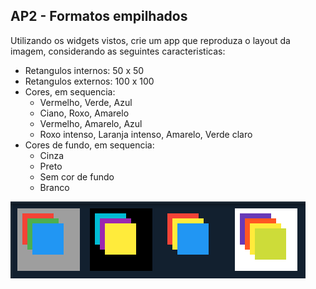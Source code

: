 ## AP2 - Formatos empilhados

Utilizando os widgets vistos, crie um app que reproduza o layout da imagem, considerando as seguintes caracteristicas:

- Retangulos internos: 50 x 50
- Retangulos externos: 100 x 100
- Cores, em sequencia:
  - Vermelho, Verde, Azul
  - Ciano, Roxo, Amarelo
  - Vermelho, Amarelo, Azul
  - Roxo intenso, Laranja intenso, Amarelo, Verde claro
- Cores de fundo, em sequencia:
  - Cinza
  - Preto
  - Sem cor de fundo
  - Branco

<img alt="imagem" width="472" height="123" style="width: 472px; height: 123px;" src="https://github.com/LinceTech/dart-workshops/blob/main/flutter-widgets/ap_2/print.png?raw=true"/>